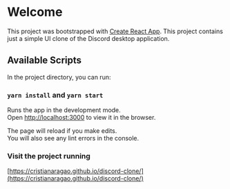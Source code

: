 # Welcome

This project was bootstrapped with [Create React App](https://github.com/facebook/create-react-app). This project contains just a simple UI clone of the Discord desktop application.

## Available Scripts

In the project directory, you can run:

### `yarn install` and `yarn start`

Runs the app in the development mode.\
Open [http://localhost:3000](http://localhost:3000) to view it in the browser.

The page will reload if you make edits.\
You will also see any lint errors in the console.

### Visit the project running

[https://cristianaragao.github.io/discord-clone/](https://cristianaragao.github.io/discord-clone/)

